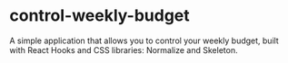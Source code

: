 # control-weekly-budget
 A simple application that allows you to control your weekly budget, built with React Hooks and CSS libraries: Normalize and Skeleton.
